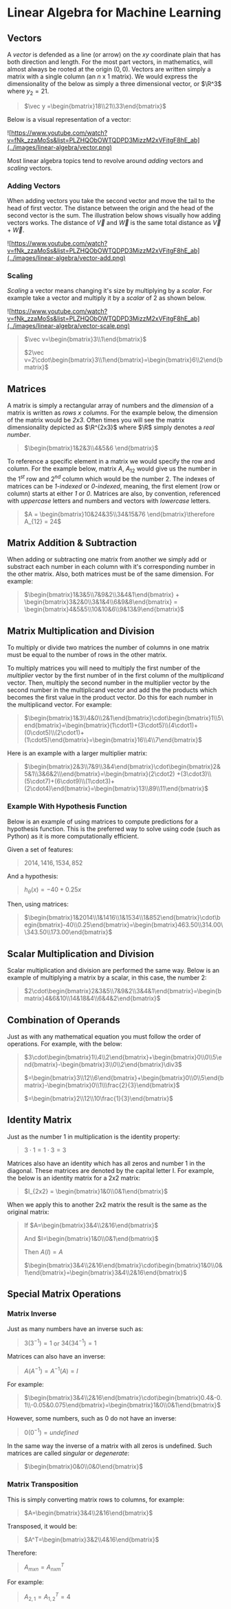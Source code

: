 # Linear Algebra for Machine Learning

## Vectors

A *vector* is defended as a line (or arrow) on the $xy$ coordinate plain that has both direction and length. For the most part vectors, in mathematics, will almost always be rooted at the origin $(0,0)$. Vectors are written simply a matrix with a single column (an $n$ x $1$ matrix). We would express the dimensionality of the below as simply a three dimensional vector, or $\R^3$ where $y_2 = 21$.

> $\vec y =\begin{bmatrix}18\\21\\33\end{bmatrix}$

Below is a visual representation of a vector:

![https://www.youtube.com/watch?v=fNk_zzaMoSs&list=PLZHQObOWTQDPD3MizzM2xVFitgF8hE_ab](../images/linear-algebra/vector.png)

Most linear algebra topics tend to revolve around *adding* vectors and *scaling* vectors.

### Adding Vectors

When adding vectors you take the second vector and move the tail to the head of first vector. The distance between the origin and the head of the second vector is the sum. The illustration below shows visually how adding vectors works.  The distance of $\vec V$ and $\vec W$ is the same total distance as $\vec V + \vec W$.

![https://www.youtube.com/watch?v=fNk_zzaMoSs&list=PLZHQObOWTQDPD3MizzM2xVFitgF8hE_ab](../images/linear-algebra/vector-add.png)

### Scaling

*Scaling* a vector means changing it's size by multiplying by a *scalar*. For example take a vector and multiply it by a *scalar* of $2$ as shown below.

![https://www.youtube.com/watch?v=fNk_zzaMoSs&list=PLZHQObOWTQDPD3MizzM2xVFitgF8hE_ab](../images/linear-algebra/vector-scale.png)

> $\vec v=\begin{bmatrix}3\\1\end{bmatrix}$
>
> $2\vec v=2\cdot\begin{bmatrix}3\\1\end{bmatrix}=\begin{bmatrix}6\\2\end{bmatrix}$

## Matrices

A matrix is simply a rectangular array of numbers and the *dimension* of a matrix is written as *rows x columns*. For the example below, the dimension of the matrix would be *2x3*. Often times you will see the matrix dimensionality depicted as $\R^{2x3}$ where $\R$ simply denotes a *real number*.

> $\begin{bmatrix}1&2&3\\4&5&6 \end{bmatrix}$

To reference a specific element in a matrix we would specify the row and column. For the example below, matrix $A$, $A_{12}$ would give us the number in the $1^{st}$ row and $2^{nd}$ column which would be the number $2$. The indexes of matrices can be *1-indexed* or *0-indexed*, meaning, the first element (row or column) starts at either *1* or *0*. Matrices are also, by convention, referenced with *uppercase* letters and numbers and vectors with *lowercase* letters.

> $A = \begin{bmatrix}10&24&35\\34&15&76 \end{bmatrix}\therefore A_{12} = 24$

## Matrix Addition & Subtraction

When adding or subtracting one matrix from another we simply add or substract each number in each column with it's corresponding number in the other matrix. Also, both matrices must be of the same dimension. For example:

> $\begin{bmatrix}1&3&5\\7&9&2\\3&4&1\end{bmatrix} + \begin{bmatrix}3&2&0\\3&1&4\\6&9&8\end{bmatrix} = \begin{bmatrix}4&5&5\\10&10&6\\9&13&9\end{bmatrix}$

## Matrix Multiplication and Division

To multiply or divide two matrices the number of columns in one matrix must be equal to the number of rows in the other matrix.

To multiply matrices you will need to multiply the first number of the *multiplier* vector by the first number of in the first column of the *multiplicand* vector. Then, multiply the second number in the multiplier vector by the second number in the multiplicand vector and add the the products which becomes the first value in the product vector. Do this for each number in the multiplicand vector. For example:

> $\begin{bmatrix}1&3\\4&0\\2&1\end{bmatrix}\cdot\begin{bmatrix}1\\5\end{bmatrix}=\begin{bmatrix}(1\cdot1)+(3\cdot5)\\(4\cdot1)+(0\cdot5)\\(2\cdot1)+(1\cdot5)\end{bmatrix}=\begin{bmatrix}16\\4\\7\end{bmatrix}$

Here is an example with a larger multiplier matrix:

> $\begin{bmatrix}2&3\\7&9\\3&4\end{bmatrix}\cdot\begin{bmatrix}2&5&1\\3&6&2\\\end{bmatrix}=\begin{bmatrix}(2\cdot2) +(3\cdot3)\\(5\cdot7)+(6\cdot9)\\(1\cdot3)+(2\cdot4)\end{bmatrix}=\begin{bmatrix}13\\89\\11\end{bmatrix}$

### Example With Hypothesis Function

Below is an example of using matrices to compute predictions for a hypothesis function. This is the preferred way to solve using code (such as Python) as it is more computationally efficient.

Given a set of features: 

> $2014, 1416, 1534, 852$

And a hypothesis:

> $h_\theta(x)=-40+0.25x$

Then, using matrices:

> $\begin{bmatrix}1&2014\\1&1416\\1&1534\\1&852\end{bmatrix}\cdot\begin{bmatrix}-40\\0.25\end{bmatrix}=\begin{bmatrix}463.50\\314.00\\343.50\\173.00\end{bmatrix}$

## Scalar Multiplication and Division

Scalar multiplication and division are performed the same way. Below is an example of multiplying a matrix by a scalar, in this case, the number 2:

> $2\cdot\begin{bmatrix}2&3&5\\7&9&2\\3&4&1\end{bmatrix}=\begin{bmatrix}4&6&10\\14&18&4\\6&4&2\end{bmatrix}$

## Combination of Operands

Just as with any mathematical equation you must follow the order of operations. For example, with the below:

> $3\cdot\begin{bmatrix}1\\4\\2\end{bmatrix}+\begin{bmatrix}0\\0\\5\end{bmatrix}-\begin{bmatrix}3\\0\\2\end{bmatrix}\div3$
>
> $=\begin{bmatrix}3\\12\\6\end{bmatrix}+\begin{bmatrix}0\\0\\5\end{bmatrix}-\begin{bmatrix}0\\1\\\frac{2}{3}\end{bmatrix}$
>
> $=\begin{bmatrix}2\\12\\10\frac{1}{3}\end{bmatrix}$

## Identity Matrix

Just as the number 1 in multiplication is the identity property:

> $3\cdot1=1\cdot3=3$

Matrices also have an identity which has all zeros and number 1 in the diagonal. These matrices are denoted by the capital letter I. For example, the below is an identity matrix for a 2x2 matrix:

> $I_{2x2} = \begin{bmatrix}1&0\\0&1\end{bmatrix}$

When we apply this to another 2x2 matrix the result is the same as the original matrix:

> If $A=\begin{bmatrix}3&4\\2&16\end{bmatrix}$
>
> And $I=\begin{bmatrix}1&0\\0&1\end{bmatrix}$
>
> Then $A(I) = A$
>
> $\begin{bmatrix}3&4\\2&16\end{bmatrix}\cdot\begin{bmatrix}1&0\\0&1\end{bmatrix}=\begin{bmatrix}3&4\\2&16\end{bmatrix}$

## Special Matrix Operations

### Matrix Inverse

Just as many numbers have an inverse such as:

> $3(3^{-1}) = 1$ or $34(34^{-1}) = 1$

Matrices can also have an inverse:

> $A(A^{-1}) = A^{-1}(A) = I$

For example:

> $\begin{bmatrix}3&4\\2&16\end{bmatrix}\cdot\begin{bmatrix}0.4&-0.1\\-0.05&0.075\end{bmatrix}=\begin{bmatrix}1&0\\0&1\end{bmatrix}$

However, some numbers, such as 0 do not have an inverse:

> $0(0^{-1}) = undefined$

In the same way the inverse of a matrix with all zeros is undefined. Such matrices are called *singular* or *degenerate*:

> $\begin{bmatrix}0&0\\0&0\end{bmatrix}$

### Matrix Transposition

This is simply converting matrix rows to columns, for example:

> $A=\begin{bmatrix}3&4\\2&16\end{bmatrix}$

Transposed, it would be:

> $A^T=\begin{bmatrix}3&2\\4&16\end{bmatrix}$

Therefore:

> $A_{mxn} = A^T_{nxm}$

For example:

> $A_{2,1} = A^T_{1,2} = 4$




